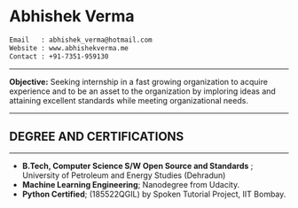 # Abhishek Verma
```sh
Email   : abhishek_verma@hotmail.com
Website : www.abhishekverma.me
Contact : +91-7351-959130
```
------------------- ----------------------------
**Objective:** Seeking internship in a fast growing organization to acquire experience and to be an asset to the organization by imploring ideas and attaining excellent standards while meeting organizational needs.
------------------- ----------------------------
## DEGREE AND CERTIFICATIONS
------------------- ----------------------------
* **B.Tech, Computer Science S/W Open Source and Standards** ; University of Petroleum and Energy Studies (Dehradun)
* **Machine Learning Engineering**; Nanodegree from Udacity.
* **Python Certified**; (185522QGIL) by Spoken Tutorial Project, IIT Bombay.

